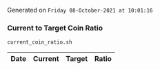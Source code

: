 Generated on `Friday 08-October-2021 at 10:01:16`

### Current to Target Coin Ratio
`current_coin_ratio.sh`

Date|Current|Target|Ratio
---|---|---|---
